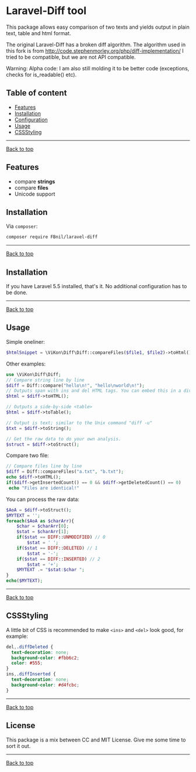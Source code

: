 # Laravel-Diff tool

This package allows easy comparison of two texts and yields output in plain text, table and html format.

The original Laravel-Diff has a broken diff algorithm. The algorithm used in this fork is from http://code.stephenmorley.org/php/diff-implementation/
I tried to be compatible, but we are not API compatible.

Warning: Alpha code:
I am also still molding it to be better code (exceptions, checks for is_readable() etc).

## Table of content

* [Features](#features)
* [Installation](#installation)
* [Configuration](#configuration)
* [Usage](#usage)
* [CSSStyling](#cssstyling)

---
[Back to top](#Laravel-Diff-tool)

## Features

* compare **strings**
* compare **files**
* Unicode support

## Installation

Via `composer`:

```bash
composer require FBnil/laravel-diff
```

---
[Back to top](#Laravel-Diff-tool)

## Installation

If you have Laravel 5.5 installed, that's it. No additional configuration has to be done.

---
[Back to top](#Laravel-Diff-tool)

## Usage

Simple oneliner:

```php
$htmlSnippet = \ViKon\Diff\Diff::compareFiles($file1, $file2)->toHtml();
```

Other examples:

```php
use \ViKon\Diff\Diff;
// Compare string line by line
$diff = Diff::compare("hello\n!", "hello\nworld\n!");
// Outputs span with ins and del HTML tags. You can embed this in a div.
$html = $diff->toHTML();

// Outputs a side-by-side <table> 
$html = $diff->toTable();

// Output is text; similar to the Unix command "diff -u"
$txt = $diff->toString();

// Get the raw data to do your own analysis.
$struct = $diff->toStruct();
```

Compare two file:

```php
// Compare files line by line
$diff = Diff::compareFiles("a.txt", "b.txt");
echo $diff->toHTML();
if($diff->getInsertedCount() == 0 && $diff->getDeletedCount() == 0)
 echo "Files are identical!"
```

You can process the raw data:

```php
$AoA = $diff->toStruct();
$MYTEXT = '';
foreach($AoA as $charArr){
	$char = $charArr[0];
	$stat = $charArr[1];
	if($stat == DIFF::UNMODIFIED) // 0
		$stat = ' ';
	if($stat == DIFF::DELETED) // 1
		$stat = '-';
	if($stat == DIFF::INSERTED) // 2
		$stat = '+';
	$MYTEXT .= "$stat:$char ";
}
echo($MYTEXT);
```

---
[Back to top](#Laravel-Diff-tool)


## CSSStyling

A little bit of CSS is recommended to make `<ins>` and `<del>` look good, for example:

```css
del,.diffDeleted {
  text-decoration: none;
  background-color: #fbb6c2;
  color: #555;
}
ins,.diffInserted {
  text-decoration: none;
  background-color: #d4fcbc;
}
```

---
[Back to top](#Laravel-Diff-tool)

## License

This package is a mix between CC and MIT License. Give me some time to sort it out.

---
[Back to top](#Laravel-Diff-tool)
